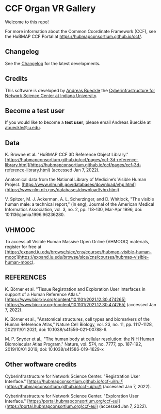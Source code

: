 # CCF Organ VR Gallery

Welcome to this repo! 

For more information about the Common Coordinate Framework (CCF), see the HuBMAP CCF Portal at <https://hubmapconsortium.github.io/ccf/>.

## Changelog

See the [Changelog](CHANGELOG.md) for the latest developments.

## Credits

This software is developed by [Andreas Bueckle](https://www.andreas-bueckle.com) the [Cyberinfrastructure for Network Science Center at Indiana University](http://cns.iu.edu/). 

## Become a test user

If you would like to become a **test user**, please email Andreas Bueckle at [abueckle@iu.edu](mailto:abueckle@iu.edu).

## Data 

K. Browne et al. "HuBMAP CCF 3D Reference Object Library." [https://hubmapconsortium.github.io/ccf/pages/ccf-3d-reference-library.html](https://hubmapconsortium.github.io/ccf/pages/ccf-3d-reference-library.html) (accessed Jan 7, 2022).

Anatomical data from the National Library of Medicine’s Visible Human Project. [https://www.nlm.nih.gov/databases/download/vhp.html](https://www.nlm.nih.gov/databases/download/vhp.html) 

V. Spitzer, M. J. Ackerman, A. L. Scherzinger, and D. Whitlock, "The visible human male: a technical report," (in eng), Journal of the American Medical Informatics Association, vol. 3, no. 2, pp. 118-130, Mar-Apr 1996, doi: 10.1136/jamia.1996.96236280.

## VHMOOC

To access all Visible Human Massive Open Online (VHMOOC) materials, register for free at [https://expand.iu.edu/browse/sice/cns/courses/hubmap-visible-human-mooc](https://expand.iu.edu/browse/sice/cns/courses/hubmap-visible-human-mooc).

## REFERENCES

K. Börner et al. "Tissue Registration and Exploration User Interfaces in support of a Human Reference Atlas." [https://www.biorxiv.org/content/10.1101/2021.12.30.474265](https://www.biorxiv.org/content/10.1101/2021.12.30.474265) (accessed Jan 7, 2022).

K. Börner et al., "Anatomical structures, cell types and biomarkers of the Human Reference Atlas," Nature Cell Biology, vol. 23, no. 11, pp. 1117-1128, 2021/11/01 2021, doi: 10.1038/s41556-021-00788-6.

M. P. Snyder et al., "The human body at cellular resolution: the NIH Human Biomolecular Atlas Program," Nature, vol. 574, no. 7777, pp. 187-192, 2019/10/01 2019, doi: 10.1038/s41586-019-1629-x

## Other woftware credits

Cyberinfrastructure for Network Science Center. "Registration User Interface." [https://hubmapconsortium.github.io/ccf-ui/rui/](https://hubmapconsortium.github.io/ccf-ui/rui/) (accessed Jan 7, 2022).

Cyberinfrastructure for Network Science Center. "Exploration User Interface." [https://portal.hubmapconsortium.org/ccf-eui](https://portal.hubmapconsortium.org/ccf-eui)  (accessed Jan 7, 2022).

